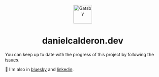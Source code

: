 <p align="center">
  <a href="https://www.gatsbyjs.com/?utm_source=starter&utm_medium=readme&utm_campaign=minimal-starter-ts">
    <img alt="Gatsby" src="https://www.gatsbyjs.com/Gatsby-Monogram.svg" width="60" />
  </a>
</p>
<h1 align="center">
  danielcalderon.dev
</h1>

You can keep up to date with the progress of this project by following the [issues](https://github.com/calderon/blog/issues).

🧐 I'm also in [bluesky](https://bsky.app/profile/calderon.bsky.social) and [linkedin](https://www.linkedin.com/in/danielcalderon/).
